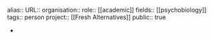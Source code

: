 alias::
URL::
organisation::
role:: [[academic]] 
fields:: [[psychobiology]] 
tags:: person
project:: [[Fresh Alternatives]] 
public:: true

-